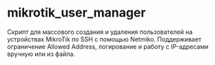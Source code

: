 # mikrotik_user_manager
Скрипт для массового создания и удаления пользователей на устройствах MikroTik по SSH с помощью Netmiko. Поддерживает ограничение Allowed Address, логирование и работу с IP-адресами вручную или из файла.
